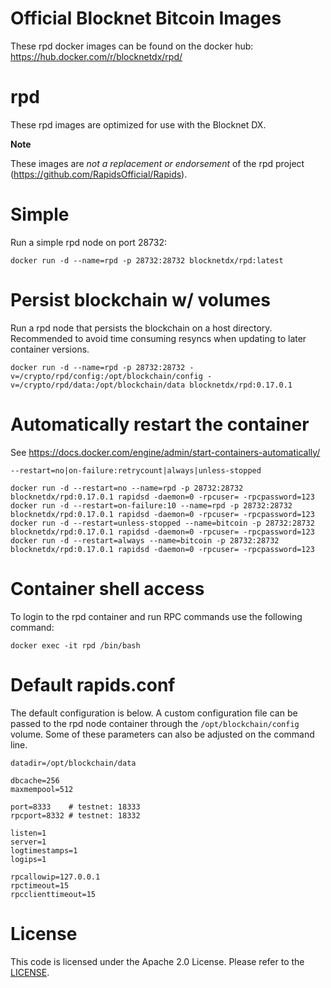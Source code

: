 Official Blocknet Bitcoin Images
=================================

These rpd docker images can be found on the docker hub: https://hub.docker.com/r/blocknetdx/rpd/

rpd
========

These rpd images are optimized for use with the Blocknet DX.

**Note**

These images are _not a replacement or endorsement_ of the rpd project (https://github.com/RapidsOfficial/Rapids).


Simple
======

Run a simple rpd node on port 28732:
```
docker run -d --name=rpd -p 28732:28732 blocknetdx/rpd:latest
```


Persist blockchain w/ volumes
=============================

Run a rpd node that persists the blockchain on a host directory. Recommended to avoid time consuming resyncs when updating to later container versions.
```
docker run -d --name=rpd -p 28732:28732 -v=/crypto/rpd/config:/opt/blockchain/config -v=/crypto/rpd/data:/opt/blockchain/data blocknetdx/rpd:0.17.0.1
```


Automatically restart the container
===================================

See https://docs.docker.com/engine/admin/start-containers-automatically/

`--restart=no|on-failure:retrycount|always|unless-stopped`

```
docker run -d --restart=no --name=rpd -p 28732:28732 blocknetdx/rpd:0.17.0.1 rapidsd -daemon=0 -rpcuser= -rpcpassword=123
docker run -d --restart=on-failure:10 --name=rpd -p 28732:28732 blocknetdx/rpd:0.17.0.1 rapidsd -daemon=0 -rpcuser= -rpcpassword=123
docker run -d --restart=unless-stopped --name=bitcoin -p 28732:28732 blocknetdx/rpd:0.17.0.1 rapidsd -daemon=0 -rpcuser= -rpcpassword=123
docker run -d --restart=always --name=bitcoin -p 28732:28732 blocknetdx/rpd:0.17.0.1 rapidsd -daemon=0 -rpcuser= -rpcpassword=123
```


Container shell access
======================

To login to the rpd container and run RPC commands use the following command:
```
docker exec -it rpd /bin/bash
```


Default rapids.conf
=====================

The default configuration is below. A custom configuration file can be passed to the rpd  node container through the `/opt/blockchain/config` volume. Some of these parameters can also be adjusted on the command line.
```
datadir=/opt/blockchain/data

dbcache=256
maxmempool=512

port=8333    # testnet: 18333
rpcport=8332 # testnet: 18332

listen=1
server=1
logtimestamps=1
logips=1

rpcallowip=127.0.0.1
rpctimeout=15
rpcclienttimeout=15
```


License
=======

This code is licensed under the Apache 2.0 License. Please refer to the [LICENSE](https://github.com/BlocknetDX/dockerimages/blob/master/LICENSE).